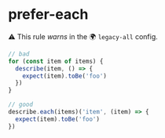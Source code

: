 # prefer-each

⚠️ This rule _warns_ in the 🌍 `legacy-all` config.

<!-- end auto-generated rule header -->

```js
// bad
for (const item of items) {
  describe(item, () => {
    expect(item).toBe('foo')
  })
}

// good
describe.each(items)('item', (item) => {
  expect(item).toBe('foo')
})
```
